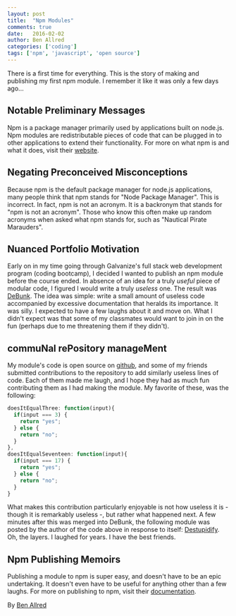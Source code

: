 ```yaml
---
layout: post
title:  "Npm Modules"
comments: true
date:   2016-02-02
author: Ben Allred
categories: ['coding']
tags: ['npm', 'javascript', 'open source']
---
```


There is a first time for everything. This is the story of making and publishing my first npm module. I remember it like it was only a few days ago...

## Notable Preliminary Messages

Npm is a package manager primarily used by applications built on node.js. Npm modules are redistributable pieces of code that can be plugged in to other applications to extend their functionality. For more on what npm is and what it does, visit their [website](https://www.npmjs.com/).

## Negating Preconceived Misconceptions

Because npm is the default package manager for node.js applications, many people think that npm stands for "Node Package Manager". This is incorrect. In fact, npm is not an acronym. It is a backronym that stands for "npm is not an acronym". Those who know this often make up random acronyms when asked what npm stands for, such as "Nautical Pirate Marauders".

## Nuanced Portfolio Motivation

Early on in my time going through Galvanize's full stack web development program (coding bootcamp), I decided I wanted to publish an npm module before the course ended. In absence of an idea for a truly _useful_ piece of modular code, I figured I would write a truly _useless_ one. The result was  [DeBunk](https://www.npmjs.com/package/debunk). The idea was simple: write a small amount of useless code accompanied by excessive documentation that heralds its importance. It was silly. I expected to have a few laughs about it and move on. What I didn't expect was that some of my classmates would want to join in on the fun (perhaps due to me threatening them if they didn't).

## commuNal rePository manageMent

My module's code is open source on [github](https://www.github.com/skuttleman/debunk), and some of my friends submitted contributions to the repository to add similarly useless lines of code. Each of them made me laugh, and I hope they had as much fun contributing them as I had making the module. My favorite of these, was the following:

```js
doesItEqualThree: function(input){
  if(input === 3) {
    return "yes";
  } else {
    return "no";
  }
},
doesItEqualSeventeen: function(input){
  if(input === 17) {
    return "yes";
  } else {
    return "no";
  }
}
```

What makes this contribution particularly enjoyable is not how useless it is - though it is remarkably useless -, but rather what happened next.
A few minutes after this was merged into DeBunk, the following module was posted by the author of the code above in response to itself:  [Destupidify](https://www.npmjs.com/package/destupidify). Oh, the layers. I laughed for years. I have the best friends.

## Npm Publishing Memoirs

Publishing a module to npm is super easy, and doesn't have to be an epic undertaking. It doesn't even have to be useful for anything other than a few laughs. For more on publishing to npm, visit their [documentation](https://docs.npmjs.com/getting-started/publishing-npm-packages).


By [Ben Allred](https://www.github.com/skuttleman)
